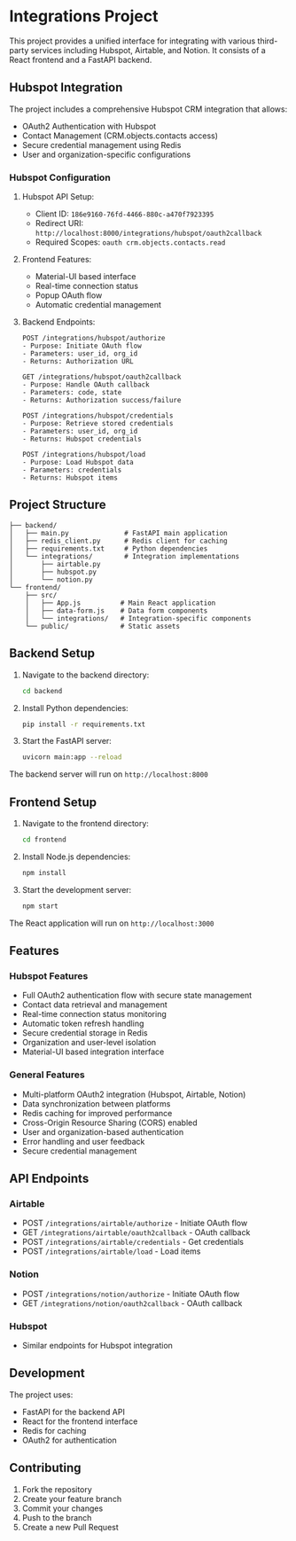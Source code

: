 # Integrations Project

This project provides a unified interface for integrating with various third-party services including Hubspot, Airtable, and Notion. It consists of a React frontend and a FastAPI backend.

## Hubspot Integration

The project includes a comprehensive Hubspot CRM integration that allows:

- OAuth2 Authentication with Hubspot
- Contact Management (CRM.objects.contacts access)
- Secure credential management using Redis
- User and organization-specific configurations

### Hubspot Configuration

1. Hubspot API Setup:
   - Client ID: `186e9160-76fd-4466-880c-a470f7923395`
   - Redirect URI: `http://localhost:8000/integrations/hubspot/oauth2callback`
   - Required Scopes: `oauth crm.objects.contacts.read`

2. Frontend Features:
   - Material-UI based interface
   - Real-time connection status
   - Popup OAuth flow
   - Automatic credential management

3. Backend Endpoints:
   ```
   POST /integrations/hubspot/authorize
   - Purpose: Initiate OAuth flow
   - Parameters: user_id, org_id
   - Returns: Authorization URL

   GET /integrations/hubspot/oauth2callback
   - Purpose: Handle OAuth callback
   - Parameters: code, state
   - Returns: Authorization success/failure

   POST /integrations/hubspot/credentials
   - Purpose: Retrieve stored credentials
   - Parameters: user_id, org_id
   - Returns: Hubspot credentials

   POST /integrations/hubspot/load
   - Purpose: Load Hubspot data
   - Parameters: credentials
   - Returns: Hubspot items
   ```

## Project Structure

```
├── backend/
│   ├── main.py              # FastAPI main application
│   ├── redis_client.py      # Redis client for caching
│   ├── requirements.txt     # Python dependencies
│   └── integrations/        # Integration implementations
│       ├── airtable.py
│       ├── hubspot.py
│       └── notion.py
└── frontend/
    ├── src/
    │   ├── App.js          # Main React application
    │   ├── data-form.js    # Data form components
    │   └── integrations/   # Integration-specific components
    └── public/             # Static assets
```

## Backend Setup

1. Navigate to the backend directory:
   ```bash
   cd backend
   ```

2. Install Python dependencies:
   ```bash
   pip install -r requirements.txt
   ```

3. Start the FastAPI server:
   ```bash
   uvicorn main:app --reload
   ```

The backend server will run on `http://localhost:8000`

## Frontend Setup

1. Navigate to the frontend directory:
   ```bash
   cd frontend
   ```

2. Install Node.js dependencies:
   ```bash
   npm install
   ```

3. Start the development server:
   ```bash
   npm start
   ```

The React application will run on `http://localhost:3000`

## Features

### Hubspot Features
- Full OAuth2 authentication flow with secure state management
- Contact data retrieval and management
- Real-time connection status monitoring
- Automatic token refresh handling
- Secure credential storage in Redis
- Organization and user-level isolation
- Material-UI based integration interface

### General Features
- Multi-platform OAuth2 integration (Hubspot, Airtable, Notion)
- Data synchronization between platforms
- Redis caching for improved performance
- Cross-Origin Resource Sharing (CORS) enabled
- User and organization-based authentication
- Error handling and user feedback
- Secure credential management

## API Endpoints

### Airtable
- POST `/integrations/airtable/authorize` - Initiate OAuth flow
- GET `/integrations/airtable/oauth2callback` - OAuth callback
- POST `/integrations/airtable/credentials` - Get credentials
- POST `/integrations/airtable/load` - Load items

### Notion
- POST `/integrations/notion/authorize` - Initiate OAuth flow
- GET `/integrations/notion/oauth2callback` - OAuth callback

### Hubspot
- Similar endpoints for Hubspot integration

## Development

The project uses:
- FastAPI for the backend API
- React for the frontend interface
- Redis for caching
- OAuth2 for authentication

## Contributing

1. Fork the repository
2. Create your feature branch
3. Commit your changes
4. Push to the branch
5. Create a new Pull Request

